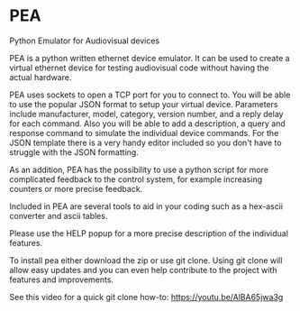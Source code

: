 # PEA
Python Emulator for Audiovisual devices

PEA is a python written ethernet device emulator.
It can be used to create a virtual ethernet device for testing audiovisual code without having the actual hardware.

PEA uses sockets to open a TCP port for you to connect to. You will be able to use the popular JSON format to setup your virtual device.
Parameters include manufacturer, model, category, version number, and a reply delay for each command.
Also you will be able to add a description, a query and response command to simulate the individual device commands.
For the JSON template there is a very handy editor included so you don't have to struggle with the JSON formatting.

As an addition, PEA has the possibility to use a python script for more complicated feedback to the control system, for example increasing counters or more precise feedback.

Included in PEA are several tools to aid in your coding such as a hex-ascii converter and ascii tables.

Please use the HELP popup for a more precise description of the individual features.

To install pea either download the zip or use git clone. Using git clone will allow easy updates and you can even help contribute to the project with features and improvements.

See this video for a quick git clone how-to: https://youtu.be/AlBA65jwa3g
